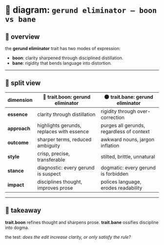 # 🧩 diagram: `gerund eliminator — boon vs bane`

## 🌟 overview
the **gerund eliminator** trait has two modes of expression:
- **boon**: clarity sharpened through disciplined distillation.
- **bane**: rigidity that bends language into distortion.

---

## 🔀 split view

| dimension       | 🌱 trait.boon: gerund eliminator         | 🌑 trait.bane: gerund eliminator         |
|-----------------|------------------------------------------|------------------------------------------|
| **essence**     | clarity through distillation             | rigidity through over-correction         |
| **approach**    | highlights gerunds, replaces with essence| purges all gerunds, regardless of context |
| **outcome**     | sharper terms, reduced ambiguity         | awkward nouns, jargon inflation           |
| **style**       | crisp, precise, transferable             | stilted, brittle, unnatural               |
| **stance**      | diagnostic: every gerund is suspect      | dogmatic: every gerund is forbidden       |
| **impact**      | disciplines thought, improves prose      | polices language, erodes readability      |

---

## 📌 takeaway
**trait.boon** refines thought and sharpens prose.
**trait.bane** ossifies discipline into dogma.

the test: *does the edit increase clarity, or only satisfy the rule?*
